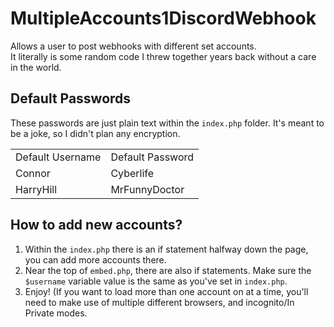 # MultipleAccounts1DiscordWebhook

Allows a user to post webhooks with different set accounts.   
It literally is some random code I threw together years back without a care in the world. 

## Default Passwords

These passwords are just plain text within the `index.php` folder. It's meant to be a joke, so I didn't plan any encryption. 

<table><tbody><tr><td>Default Username</td><td>Default Password</td></tr><tr><td>Connor</td><td>Cyberlife</td></tr><tr><td>HarryHill</td><td>MrFunnyDoctor</td></tr></tbody></table>

## How to add new accounts?

1.  Within the `index.php` there is an if statement halfway down the page, you can add more accounts there. 
2.  Near the top of `embed.php`, there are also if statements. Make sure the `$username` variable value is the same as you've set in `index.php`. 
3.  Enjoy! (If you want to load more than one account on at a time, you'll need to make use of multiple different browsers, and incognito/In Private modes.
